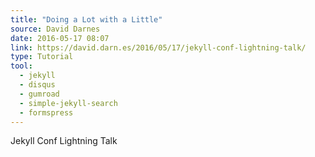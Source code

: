 ```yaml
---
title: "Doing a Lot with a Little"
source: David Darnes
date: 2016-05-17 08:07
link: https://david.darn.es/2016/05/17/jekyll-conf-lightning-talk/
type: Tutorial
tool:
  - jekyll
  - disqus
  - gumroad
  - simple-jekyll-search
  - formspress
---
```


Jekyll Conf Lightning Talk



